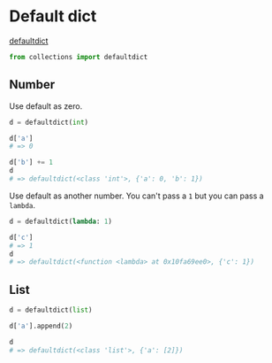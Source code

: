 # Default dict

[defaultdict](https://docs.python.org/3/library/collections.html#collections.defaultdict)

```python
from collections import defaultdict
```


## Number

Use default as zero.

```python
d = defaultdict(int)

d['a']
# => 0

d['b'] += 1
d
# => defaultdict(<class 'int'>, {'a': 0, 'b': 1})
```

Use default as another number. You can't pass a `1` but you can pass a `lambda`.

```python
d = defaultdict(lambda: 1)

d['c']
# => 1
d
# => defaultdict(<function <lambda> at 0x10fa69ee0>, {'c': 1})
```


## List


```python
d = defaultdict(list)

d['a'].append(2)

d
# => defaultdict(<class 'list'>, {'a': [2]})
